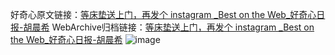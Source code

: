 好奇心原文链接：[等床垫送上门，再发个 instagram _Best on the Web_好奇心日报-胡晨希](https://www.qdaily.com/articles/8098.html)
WebArchive归档链接：[等床垫送上门，再发个 instagram _Best on the Web_好奇心日报-胡晨希](http://web.archive.org/web/20190623152101/https://www.qdaily.com/articles/8098.html)
![image](http://ww3.sinaimg.cn/large/007d5XDply1g3vamdyus4j30u028uqtl)